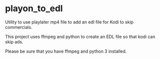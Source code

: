 # playon_to_edl
Utility to use playlater mp4 file to add an edl file for Kodi to skip commercials.

This project uses ffmpeg and python to create an EDL file so that kodi can skip ads.

Please be sure that you have ffmpeg and python 3 installed.
